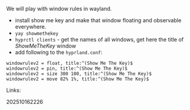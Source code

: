 We will play with window rules in wayland.

- install show me key and make that window floating and observable everywhere.
- `yay showmethekey`
- `hyprctl clients` - get the names of all windows, get here the title of _ShowMeTheKey_ window
- add following to the `hyprland.conf`:
```
windowrulev2 = float, title:^(Show Me The Key)$
windowrulev2 = pin, title:^(Show Me The Key)$
windowrulev2 = size 300 100, title:^(Show Me The Key)$
windowrulev2 = move 82% 1%, title:^(Show Me The Key)$
```


Links:

202510162226

